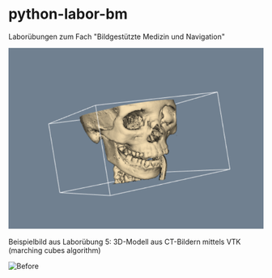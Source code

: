 # python-labor-bm
Laborübungen zum Fach "Bildgestützte Medizin und Navigation"

![MarchingCubes](marching_cubes.PNG)

Beispielbild aus Laborübung 5: 3D-Modell aus CT-Bildern mittels VTK (marching cubes algorithm)

![Before](https://github.com/thejumboroar/python-labor-bm/blob/master/Uebung8%20-%20Bildverarbeitung/before.png)
